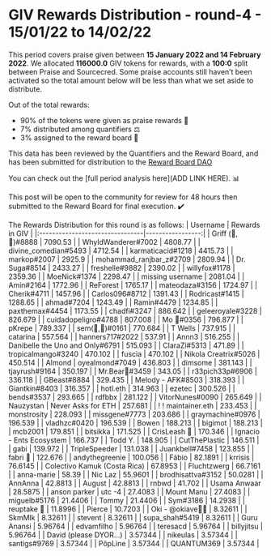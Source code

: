 
# GIV Rewards Distribution - round-4  - 15/01/22 to 14/02/22
This period covers praise given between **15 January 2022 and 14 February 2022**. We allocated **116000.0** GIV tokens for rewards, with a **100:0** split between Praise and Sourcecred. Some praise accounts still haven’t been activated so the total amount below will be less than what we set aside to distribute.

Out of the total rewards:

* 90% of the tokens were given as praise rewards :pray:
* 7% distributed among quantifiers :balance_scale:
* 3% assigned to the reward board :memo:

This data has been reviewed by the Quantifiers and the Reward Board, and has been submitted for distribution to the [Reward Board DAO](https://xdai.aragon.blossom.software/#/rewardboardtec/)


You can check out the [full period analysis here](ADD LINK HERE). :bar_chart:

This post will be open to the community for review for 48 hours then submitted to the Reward Board for final execution. :heavy_check_mark:

The Rewards Distribution for this round is as follows:
| Username                        |   Rewards in GIV |
|:--------------------------------|-----------------:|
| Griff (💜,💜)#8888              |       7090.53    |
| WhyldWanderer#7002              |       4808.77    |
| divine_comedian#5493            |       4712.54    |
| karmaticacid#1218               |       4415.73    |
| markop#2007                     |       2925.9     |
| mohammad_ranjbar_z#2709         |       2809.94    |
| Dr. Suga#8514                   |       2433.27    |
| freshelle#9882                  |       2390.02    |
| willyfox#1178                   |       2359.36    |
| MoeNick#1374                    |       2298.47    |
| missing username                |       2081.04    |
| Amin#2164                       |       1772.96    |
| ReForest                        |       1765.17    |
| mateodaza#3156                  |       1724.97    |
| Cherik#4711                     |       1457.96    |
| Carlos096#8712                  |       1391.43    |
| Rodricast#1415                  |       1288.65    |
| ahmad#7204                      |       1243.49    |
| Ramin#4479                      |       1234.85    |
| paxthemax#4454                  |       1173.55    |
| chadfi#3247                     |        886.642   |
| geleeroyale#3228                |        826.679   |
| cuidadopeligro#4788             |        807.008   |
| Mo 🤖#0356                      |        796.877   |
| pKrepe                          |        789.337   |
| sem(🌸,🐝)#0161                 |        770.684   |
| T Wells                         |        737.915   |
| catarina                        |        557.564   |
| hanners717#2022                 |        537.91    |
| Annn3                           |        516.255   |
| Danibelle the Uno and Only#6791 |        515.093   |
| ClaraZi#5313                    |        471.89    |
| tropicalmango#3240              |        470.102   |
| fuscia                          |        470.102   |
| Nikola Creatrix#5026            |        450.514   |
| Almond | oyealmond#7049         |        436.803   |
| dimsome                         |        381.143   |
| tjayrush#9164                   |        350.197   |
| Mr.Bear🐻#3459                  |        343.05    |
| r33pich33p#6906                 |        336.118   |
| GBeast#8884                     |        329.435   |
| Melody - AFK#8503               |        318.393   |
| Giantkin#8403                   |        316.357   |
| hotl.eth                        |        314.963   |
| ezetec                          |        300.526   |
| bends#3537                      |        293.665   |
| rdfbbx                          |        281.122   |
| VitorNunes#0090                 |        265.649   |
| Nauzystan | Never Asks for ETH  |        257.681   |
| ǃ ! maintainer.eth              |        233.453   |
| monstrosity                     |        228.093   |
| missgene#7773                   |        203.686   |
| graymachine#0976                |        196.539   |
| vladhzc#0420                    |        196.539   |
| Bowen                           |        188.213   |
| bigimot                         |        188.213   |
| mcb2001                         |        179.851   |
| bitsikka                        |        171.525   |
| CrisLeash 🐙                    |        170.346   |
| Ignacio - Ents Ecosystem        |        166.737   |
| Todd Y.                         |        148.905   |
| CutThePlastic                   |        146.511   |
| gabi                            |        139.972   |
| TripleSpeeder                   |        131.038   |
| Juankbell#7458                  |        123.855   |
| fabri 🐝                        |        122.676   |
| andythegreenie                  |        100.056   |
| Fábio                           |         82.1891  |
| krrisis                         |         76.6145  |
| Colectivo Kamuk (Costa Rica)    |         67.8953  |
| Fluchtzwerg                     |         66.7161  |
| anna-marie                      |         58.39    |
| Nic Laz                         |         55.9601  |
| brodhisattva#3152               |         50.0281  |
| AnnAnna                         |         42.8813  |
| August                          |         42.8813  |
| rnbwd                           |         41.702   |
| Usama Anwaar                    |         28.5875  |
| anson parker | utc -4           |         27.4083  |
| Mount Manu                      |         27.4083  |
| miguelb#5176                    |         21.4406  |
| Tommy                           |         21.4406  |
| Sym#3186                        |         14.2938  |
| reuptake 🌊                     |         11.8996  |
| Pierce                          |         10.7203  |
| Oki - @okiave💜🐙               |          8.32611 |
| SkmMlk                          |          8.32611 |
| stevent                         |          8.32611 |
| supa_shah#5419                  |          8.32611 |
| Guru Anansi                     |          5.96764 |
| edvamfilho                      |          5.96764 |
| teresacd                        |          5.96764 |
| billyjitsu                      |          5.96764 |
| David (please DYOR...)          |          3.57344 |
| nikeulas                        |          3.57344 |
| santigs#9769                    |          3.57344 |
| PôpLine                         |          3.57344 |
| QUANTUM369                      |          3.57344 |